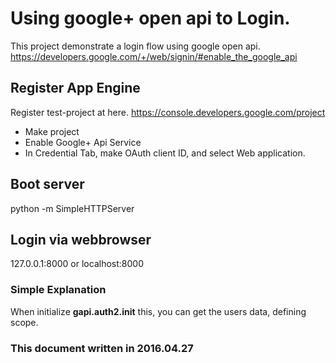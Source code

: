 # Using google+ open api to Login.

This project demonstrate a login flow using google open api. <https://developers.google.com/+/web/signin/#enable_the_google_api>

## Register App Engine

Register test-project at here.
<https://console.developers.google.com/project>
- Make project
- Enable Google+ Api Service
- In Credential Tab, make OAuth client ID, and select Web application.

## Boot server

python -m SimpleHTTPServer

## Login via webbrowser

127.0.0.1:8000 or localhost:8000

### Simple Explanation

When initialize **gapi.auth2.init** this, you can get the users data, defining scope.

### This document written in 2016.04.27
